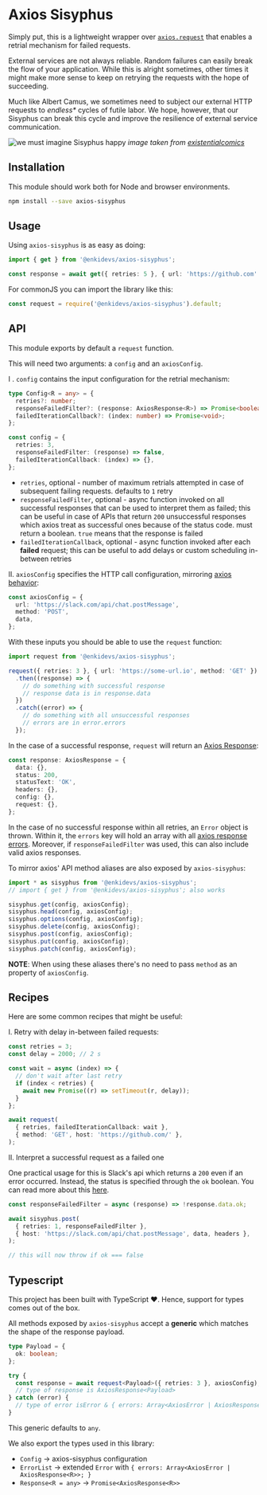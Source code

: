 # Axios Sisyphus

Simply put, this is a lightweight wrapper over [`axios.request`](https://google.com) that enables a retrial mechanism for failed requests.

External services are not always reliable. Random failures can easily break the flow of your application. While this is alright sometimes, other times it might make more sense to keep on retrying the requests with the hope of succeeding.

Much like Albert Camus, we sometimes need to subject our external HTTP requests to _endless\*_ cycles of futile labor. We hope, however, that our Sisyphus can break this cycle and improve the resilience of external service communication.

![we must imagine Sisyphus happy](https://img.enkipro.com/d4c2ac02e4802d7203a3b3498548edd5.jpeg)
_image taken from [existentialcomics](https://existentialcomics.com/comic/29)_

## Installation

This module should work both for Node and browser environments.

```sh
npm install --save axios-sisyphus
```

## Usage

Using `axios-sisyphus` is as easy as doing:

```ts
import { get } from '@enkidevs/axios-sisyphus';

const response = await get({ retries: 5 }, { url: 'https://github.com' });
```

For commonJS you can import the library like this:

```js
const request = require('@enkidevs/axios-sisyphus').default;
```

## API

This module exports by default a `request` function.

This will need two arguments: a `config` and an `axiosConfig`.

I . `config` contains the input configuration for the retrial mechanism:

```ts
type Config<R = any> = {
  retries?: number;
  responseFailedFilter?: (response: AxiosResponse<R>) => Promise<boolean>;
  failedIterationCallback?: (index: number) => Promise<void>;
};

const config = {
  retries: 3,
  responseFailedFilter: (response) => false,
  failedIterationCallback: (index) => {},
};
```

- `retries`, optional - number of maximum retrials attempted in case of subsequent failing requests. defaults to `1` retry
- `responseFailedFilter`, optional - async function invoked on all successful responses that can be used to interpret them as failed; this can be useful in case of APIs that return `200` unsuccessful responses which axios treat as successful ones because of the status code. must return a boolean. `true` means that the response is failed
- `failedIterationCallback`, optional - async function invoked after each **failed** request; this can be useful to add delays or custom scheduling in-between retries

II. `axiosConfig` specifies the HTTP call configuration, mirroring [axios behavior](https://github.com/axios/axios/blob/master/index.d.ts#L44):

```ts
const axiosConfig = {
  url: 'https://slack.com/api/chat.postMessage',
  method: 'POST',
  data,
};
```

With these inputs you should be able to use the `request` function:

```ts
import request from '@enkidevs/axios-sisyphus';

request({ retries: 3 }, { url: 'https://some-url.io', method: 'GET' })
  .then((response) => {
    // do something with successful response
    // response data is in response.data
  })
  .catch((error) => {
    // do something with all unsuccessful responses
    // errors are in error.errors
  });
```

In the case of a successful response, `request` will return an [Axios Response](https://github.com/axios/axios#response-schema):

```ts
const response: AxiosResponse = {
  data: {},
  status: 200,
  statusText: 'OK',
  headers: {},
  config: {},
  request: {},
};
```

In the case of no successful response within all retries, an `Error` object is thrown. Within it, the `errors` key will hold an array with all [axios response errors](https://github.com/axios/axios/blob/master/index.d.ts#L85). Moreover, if `responseFailedFilter` was used, this can also include valid axios responses.

To mirror axios' API method aliases are also exposed by `axios-sisyphus`:

```ts
import * as sisyphus from '@enkidevs/axios-sisyphus';
// import { get } from '@enkidevs/axios-sisyphus'; also works

sisyphus.get(config, axiosConfig);
sisyphus.head(config, axiosConfig);
sisyphus.options(config, axiosConfig);
sisyphus.delete(config, axiosConfig);
sisyphus.post(config, axiosConfig);
sisyphus.put(config, axiosConfig);
sisyphus.patch(config, axiosConfig);
```

**NOTE**: When using these aliases there's no need to pass `method` as an property of `axiosConfig`.

## Recipes

Here are some common recipes that might be useful:

I. Retry with delay in-between failed requests:

```ts
const retries = 3;
const delay = 2000; // 2 s

const wait = async (index) => {
  // don't wait after last retry
  if (index < retries) {
    await new Promise((r) => setTimeout(r, delay));
  }
};

await request(
  { retries, failedIterationCallback: wait },
  { method: 'GET', host: 'https://github.com/' },
);
```

II. Interpret a successful request as a failed one

One practical usage for this is Slack's api which returns a `200` even if an error occurred. Instead, the status is specified through the `ok` boolean. You can read more about this [here](https://api.slack.com/web#responses).

```ts
const responseFailedFilter = async (response) => !response.data.ok;

await sisyphus.post(
  { retries: 1, responseFailedFilter },
  { host: 'https://slack.com/api/chat.postMessage', data, headers },
);

// this will now throw if ok === false
```

## Typescript

This project has been built with TypeScript ❤️. Hence, support for types comes out of the box.

All methods exposed by `axios-sisyphus` accept a **generic** which matches the shape of the response payload.

```ts
type Payload = {
  ok: boolean;
};

try {
  const response = await request<Payload>({ retries: 3 }, axiosConfig);
  // type of response is AxiosResponse<Payload>
} catch (error) {
  // type of error isError & { errors: Array<AxiosError | AxiosResponse<Payload>>; }
}
```

This generic defaults to `any`.

We also export the types used in this library:

- `Config` -> axios-sisyphus configuration
- `ErrorList` -> extended `Error` with `{ errors: Array<AxiosError | AxiosResponse<R>>; }`
- `Response<R = any>` -> `Promise<AxiosResponse<R>>`
